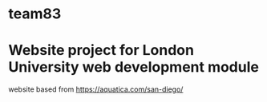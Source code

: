 # team83
# Website project for London University web development module

website based from https://aquatica.com/san-diego/
